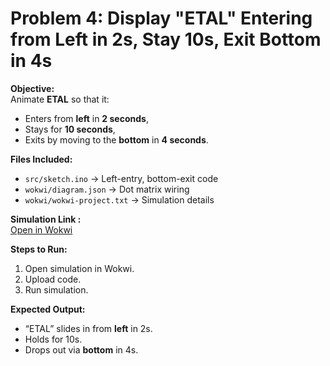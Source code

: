 # Problem 4: Display "ETAL" Entering from Left in 2s, Stay 10s, Exit Bottom in 4s

**Objective:**  
Animate **ETAL** so that it:  
- Enters from **left** in **2 seconds**,  
- Stays for **10 seconds**,  
- Exits by moving to the **bottom** in **4 seconds**.

**Files Included:**  
- `src/sketch.ino` → Left-entry, bottom-exit code  
- `wokwi/diagram.json` → Dot matrix wiring  
- `wokwi/wokwi-project.txt` → Simulation details  

**Simulation Link :**  
[Open in Wokwi](https://wokwi.com/projects/445968774439128065)

**Steps to Run:**  
1. Open simulation in Wokwi.  
2. Upload code.  
3. Run simulation.

**Expected Output:**  
- “ETAL” slides in from **left** in 2s.  
- Holds for 10s.  
- Drops out via **bottom** in 4s.
